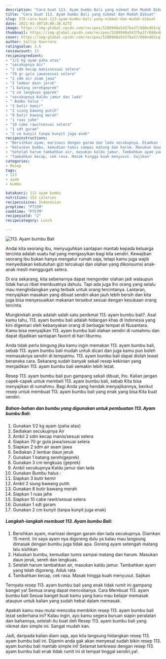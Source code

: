 ```yaml
---
description: "Cara buat 113. Ayam bumbu Bali yang nikmat dan Mudah Dibuat"
title: "Cara buat 113. Ayam bumbu Bali yang nikmat dan Mudah Dibuat"
slug: 535-cara-buat-113-ayam-bumbu-bali-yang-nikmat-dan-mudah-dibuat
date: 2021-03-30T18:08:30.627Z
image: https://img-global.cpcdn.com/recipes/5288948a5437ba37/680x482cq70/113-ayam-bumbu-bali-foto-resep-utama.jpg
thumbnail: https://img-global.cpcdn.com/recipes/5288948a5437ba37/680x482cq70/113-ayam-bumbu-bali-foto-resep-utama.jpg
cover: https://img-global.cpcdn.com/recipes/5288948a5437ba37/680x482cq70/113-ayam-bumbu-bali-foto-resep-utama.jpg
author: Sallie Guerrero
ratingvalue: 3.6
reviewcount: 13
recipeingredient:
- "1/2 kg ayam paha atas"
- "secukupnya Air"
- "2 sdm kecap manissesuai selera"
- "70 gr gula jawasesuai selera"
- "2 sdm air asam jawa"
- "2 lembar daun jeruk"
- "1 batang serehgeprek"
- "3 cm lengkuas geprek"
- "secukupnya Kaldu jamur dan lada"
- " Bumbu halus "
- "3 butir kemir"
- "2 siung bawang putih"
- "8 butir bawang merah"
- "1 ruas jahe"
- "10 cabe rawitsesuai selera"
- "1 sdt garam"
- "2 cm kunyit tanpa kunyit juga enak"
recipeinstructions:
- "Bersihkan ayam, marinasi dengan garam dan lada secukupnya. Diamkan 15 menit. Ini saya ayam nya digoreng dulu ya kalau mau langsung dimasak dengan bumbu juga tidak apa. Goreng ayam setengah matang lalu sisihkan"
- "Haluskan bumbu, kemudian tumis sampai matang dan harum. Masukan daun jeruk, sereh dan lengkuas."
- "Setelah harum tambahkan air, masukan kaldu jamur. Tambahkan ayam yang telah digoreng. Aduk rata"
- "Tambahkan kecap, cek rasa. Masak hingga kuah menyusut. Sajikan"
categories:
- Resep
tags:
- 113
- ayam
- bumbu

katakunci: 113 ayam bumbu 
nutrition: 152 calories
recipecuisine: Indonesian
preptime: "PT25M"
cooktime: "PT57M"
recipeyield: "2"
recipecategory: Lunch

---
```



![113. Ayam bumbu Bali](https://img-global.cpcdn.com/recipes/5288948a5437ba37/680x482cq70/113-ayam-bumbu-bali-foto-resep-utama.jpg)

Andai kita seorang ibu, menyuguhkan santapan mantab kepada keluarga tercinta adalah suatu hal yang mengasyikan bagi kita sendiri. Kewajiban seorang ibu bukan hanya mengatur rumah saja, tetapi kamu juga wajib menyediakan kebutuhan gizi tercukupi dan olahan yang dikonsumsi anak-anak mesti menggugah selera.

Di era  sekarang, kita sebenarnya dapat mengorder olahan jadi walaupun tidak harus ribet membuatnya dahulu. Tapi ada juga lho orang yang selalu mau menghidangkan yang terbaik untuk orang tercintanya. Lantaran, menyajikan masakan yang dibuat sendiri akan jauh lebih bersih dan kita juga bisa menyesuaikan makanan tersebut sesuai dengan kesukaan orang tercinta. 



Mungkinkah anda adalah salah satu penikmat 113. ayam bumbu bali?. Asal kamu tahu, 113. ayam bumbu bali adalah hidangan khas di Indonesia yang kini digemari oleh kebanyakan orang di berbagai tempat di Nusantara. Kamu bisa menyajikan 113. ayam bumbu bali olahan sendiri di rumahmu dan dapat dijadikan santapan favorit di hari liburmu.

Anda tidak perlu bingung jika kamu ingin memakan 113. ayam bumbu bali, sebab 113. ayam bumbu bali mudah untuk dicari dan juga kamu pun boleh memasaknya sendiri di tempatmu. 113. ayam bumbu bali dapat diolah lewat beraneka cara. Sekarang sudah banyak sekali resep kekinian yang menjadikan 113. ayam bumbu bali semakin lebih lezat.

Resep 113. ayam bumbu bali pun gampang sekali dibuat, lho. Kalian jangan capek-capek untuk membeli 113. ayam bumbu bali, sebab Kita bisa menyajikan di rumahmu. Bagi Anda yang hendak menyajikannya, berikut resep untuk membuat 113. ayam bumbu bali yang enak yang bisa Kita buat sendiri.

<!--inarticleads1-->

##### Bahan-bahan dan bumbu yang digunakan untuk pembuatan 113. Ayam bumbu Bali:

1. Gunakan 1/2 kg ayam (paha atas)
1. Sediakan secukupnya Air
1. Ambil 2 sdm kecap manis/sesuai selera
1. Siapkan 70 gr gula jawa/sesuai selera
1. Siapkan 2 sdm air asam jawa
1. Sediakan 2 lembar daun jeruk
1. Gunakan 1 batang sereh(geprek)
1. Gunakan 3 cm lengkuas (geprek)
1. Ambil secukupnya Kaldu jamur dan lada
1. Gunakan  Bumbu halus :
1. Siapkan 3 butir kemir
1. Ambil 2 siung bawang putih
1. Gunakan 8 butir bawang merah
1. Siapkan 1 ruas jahe
1. Siapkan 10 cabe rawit/sesuai selera
1. Gunakan 1 sdt garam
1. Gunakan 2 cm kunyit (tanpa kunyit juga enak)




<!--inarticleads2-->

##### Langkah-langkah membuat 113. Ayam bumbu Bali:

1. Bersihkan ayam, marinasi dengan garam dan lada secukupnya. Diamkan 15 menit. Ini saya ayam nya digoreng dulu ya kalau mau langsung dimasak dengan bumbu juga tidak apa. Goreng ayam setengah matang lalu sisihkan
1. Haluskan bumbu, kemudian tumis sampai matang dan harum. Masukan daun jeruk, sereh dan lengkuas.
1. Setelah harum tambahkan air, masukan kaldu jamur. Tambahkan ayam yang telah digoreng. Aduk rata
1. Tambahkan kecap, cek rasa. Masak hingga kuah menyusut. Sajikan




Ternyata resep 113. ayam bumbu bali yang enak tidak rumit ini gampang banget ya! Semua orang dapat mencobanya. Cara Membuat 113. ayam bumbu bali Sesuai banget buat kamu yang baru mau belajar memasak ataupun untuk kalian yang sudah hebat dalam memasak.

Apakah kamu mau mulai mencoba membikin resep 113. ayam bumbu bali lezat sederhana ini? Kalau ingin, ayo kamu segera buruan siapin peralatan dan bahannya, setelah itu buat deh Resep 113. ayam bumbu bali yang nikmat dan simple ini. Sangat mudah kan. 

Jadi, daripada kalian diam saja, ayo kita langsung hidangkan resep 113. ayam bumbu bali ini. Dijamin anda gak akan menyesal sudah bikin resep 113. ayam bumbu bali mantab simple ini! Selamat berkreasi dengan resep 113. ayam bumbu bali enak tidak rumit ini di tempat tinggal sendiri,ya!.

